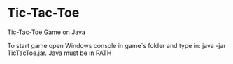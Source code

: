 Tic-Tac-Toe
===========

Tic-Tac-Toe Game on Java

To start game open Windows console in game`s folder and type in: java -jar TicTacToe.jar. Java must be in PATH
